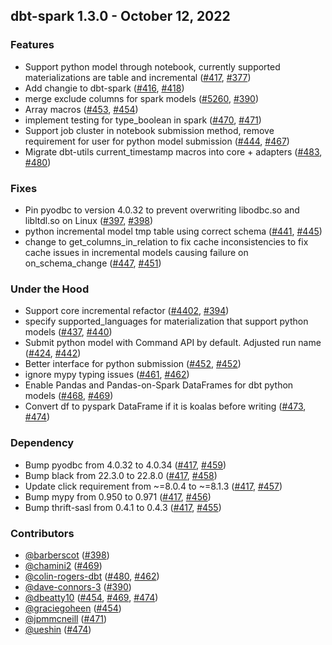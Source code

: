## dbt-spark 1.3.0 - October 12, 2022
### Features
- Support python model through notebook, currently supported materializations are table and incremental ([#417](https://github.com/dbt-labs/dbt-spark/issues/417), [#377](https://github.com/dbt-labs/dbt-spark/pull/377))
- Add changie to dbt-spark ([#416](https://github.com/dbt-labs/dbt-spark/issues/416), [#418](https://github.com/dbt-labs/dbt-spark/pull/418))
- merge exclude columns for spark models ([#5260](https://github.com/dbt-labs/dbt-spark/issues/5260), [#390](https://github.com/dbt-labs/dbt-spark/pull/390))
- Array macros ([#453](https://github.com/dbt-labs/dbt-spark/issues/453), [#454](https://github.com/dbt-labs/dbt-spark/pull/454))
- implement testing for type_boolean in spark ([#470](https://github.com/dbt-labs/dbt-spark/issues/470), [#471](https://github.com/dbt-labs/dbt-spark/pull/471))
- Support job cluster in notebook submission method, remove requirement for user for python model submission ([#444](https://github.com/dbt-labs/dbt-spark/issues/444), [#467](https://github.com/dbt-labs/dbt-spark/pull/467))
- Migrate dbt-utils current_timestamp macros into core + adapters ([#483](https://github.com/dbt-labs/dbt-spark/issues/483), [#480](https://github.com/dbt-labs/dbt-spark/pull/480))
### Fixes
- Pin pyodbc to version 4.0.32 to prevent overwriting libodbc.so and libltdl.so on Linux ([#397](https://github.com/dbt-labs/dbt-spark/issues/397), [#398](https://github.com/dbt-labs/dbt-spark/pull/398))
- python incremental model tmp table using correct schema ([#441](https://github.com/dbt-labs/dbt-spark/issues/441), [#445](https://github.com/dbt-labs/dbt-spark/pull/445))
- change to get_columns_in_relation to fix cache inconsistencies to fix cache issues in incremental models causing failure on on_schema_change ([#447](https://github.com/dbt-labs/dbt-spark/issues/447), [#451](https://github.com/dbt-labs/dbt-spark/pull/451))
### Under the Hood
- Support core incremental refactor ([#4402](https://github.com/dbt-labs/dbt-spark/issues/4402), [#394](https://github.com/dbt-labs/dbt-spark/pull/394))
- specify supported_languages for materialization that support python models ([#437](https://github.com/dbt-labs/dbt-spark/issues/437), [#440](https://github.com/dbt-labs/dbt-spark/pull/440))
- Submit python model with Command API by default. Adjusted run name ([#424](https://github.com/dbt-labs/dbt-spark/issues/424), [#442](https://github.com/dbt-labs/dbt-spark/pull/442))
- Better interface for python submission ([#452](https://github.com/dbt-labs/dbt-spark/issues/452), [#452](https://github.com/dbt-labs/dbt-spark/pull/452))
- ignore mypy typing issues ([#461](https://github.com/dbt-labs/dbt-spark/issues/461), [#462](https://github.com/dbt-labs/dbt-spark/pull/462))
- Enable Pandas and Pandas-on-Spark DataFrames for dbt python models ([#468](https://github.com/dbt-labs/dbt-spark/issues/468), [#469](https://github.com/dbt-labs/dbt-spark/pull/469))
- Convert df to pyspark DataFrame if it is koalas before writing ([#473](https://github.com/dbt-labs/dbt-spark/issues/473), [#474](https://github.com/dbt-labs/dbt-spark/pull/474))
### Dependency
- Bump pyodbc from 4.0.32 to 4.0.34 ([#417](https://github.com/dbt-labs/dbt-spark/issues/417), [#459](https://github.com/dbt-labs/dbt-spark/pull/459))
- Bump black from 22.3.0 to 22.8.0 ([#417](https://github.com/dbt-labs/dbt-spark/issues/417), [#458](https://github.com/dbt-labs/dbt-spark/pull/458))
- Update click requirement from ~=8.0.4 to ~=8.1.3 ([#417](https://github.com/dbt-labs/dbt-spark/issues/417), [#457](https://github.com/dbt-labs/dbt-spark/pull/457))
- Bump mypy from 0.950 to 0.971 ([#417](https://github.com/dbt-labs/dbt-spark/issues/417), [#456](https://github.com/dbt-labs/dbt-spark/pull/456))
- Bump thrift-sasl from 0.4.1 to 0.4.3 ([#417](https://github.com/dbt-labs/dbt-spark/issues/417), [#455](https://github.com/dbt-labs/dbt-spark/pull/455))

### Contributors
- [@barberscot](https://github.com/barberscot) ([#398](https://github.com/dbt-labs/dbt-spark/pull/398))
- [@chamini2](https://github.com/chamini2) ([#469](https://github.com/dbt-labs/dbt-spark/pull/469))
- [@colin-rogers-dbt](https://github.com/colin-rogers-dbt) ([#480](https://github.com/dbt-labs/dbt-spark/pull/480), [#462](https://github.com/dbt-labs/dbt-spark/pull/462))
- [@dave-connors-3](https://github.com/dave-connors-3) ([#390](https://github.com/dbt-labs/dbt-spark/pull/390))
- [@dbeatty10](https://github.com/dbeatty10) ([#454](https://github.com/dbt-labs/dbt-spark/pull/454), [#469](https://github.com/dbt-labs/dbt-spark/pull/469), [#474](https://github.com/dbt-labs/dbt-spark/pull/474))
- [@graciegoheen](https://github.com/graciegoheen) ([#454](https://github.com/dbt-labs/dbt-spark/pull/454))
- [@jpmmcneill](https://github.com/jpmmcneill) ([#471](https://github.com/dbt-labs/dbt-spark/pull/471))
- [@ueshin](https://github.com/ueshin) ([#474](https://github.com/dbt-labs/dbt-spark/pull/474))
